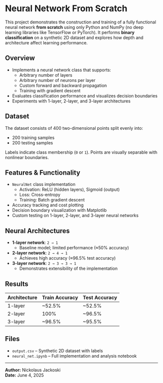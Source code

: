 # Neural Network From Scratch

This project demonstrates the construction and training of a fully functional neural network **from scratch** using only Python and NumPy (no deep learning libraries like TensorFlow or PyTorch). It performs **binary classification** on a synthetic 2D dataset and explores how depth and architecture affect learning performance.

## Overview

- Implements a neural network class that supports:
  - Arbitrary number of layers
  - Arbitrary number of neurons per layer
  - Custom forward and backward propagation
  - Training with gradient descent
- Evaluates classification performance and visualizes decision boundaries
- Experiments with 1-layer, 2-layer, and 3-layer architectures

## Dataset

The dataset consists of 400 two-dimensional points split evenly into:
- 200 training samples
- 200 testing samples

Labels indicate class membership (`0` or `1`). Points are visually separable with nonlinear boundaries.

## Features & Functionality

- `NeuralNet` class implementation
  - Activation: ReLU (hidden layers), Sigmoid (output)
  - Loss: Cross-entropy
  - Training: Batch gradient descent
- Accuracy tracking and cost plotting
- Decision boundary visualization with Matplotlib
- Custom testing on 1-layer, 2-layer, and 3-layer neural networks

## Neural Architectures

- **1-layer network**: `2 → 1`
  - Baseline model; limited performance (≈50% accuracy)
- **2-layer network**: `2 → 4 → 1`
  - Achieves high accuracy (≈96.5% test accuracy)
- **3-layer network**: `2 → 3 → 3 → 1`
  - Demonstrates extensibility of the implementation

## Results

| Architecture | Train Accuracy | Test Accuracy |
|--------------|----------------|---------------|
| 1-layer      | ~52.5%         | ~52.5%        |
| 2-layer      | 100%           | ~96.5%        |
| 3-layer      | ~96.5%         | ~95.5%        |

## Files

- `output.csv` – Synthetic 2D dataset with labels
- `neural_net.ipynb` – Full implementation and analysis notebook

---

**Author:** Nickolaus Jackoski  
**Date:** June 4, 2025
